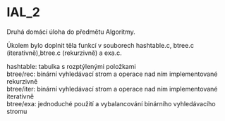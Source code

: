 # IAL_2
Druhá domácí úloha do předmětu Algoritmy.

Úkolem bylo doplnit těla funkcí v souborech hashtable.c, btree.c (iterativně),btree.c (rekurzivně) a exa.c.

hashtable: tabulka s rozptýlenými položkami<br>
btree/rec: binární vyhledávací strom a operace nad ním implementované rekurzivně<br>
btree/iter: binární vyhledávací strom a operace nad ním implementované iterativně<br> 
btree/exa: jednoduché použití a vybalancování binárního vyhledávacího stromu<br>
